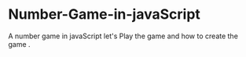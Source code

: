 # Number-Game-in-javaScript
A number game in javaScript let's Play the game and how to create the game .
